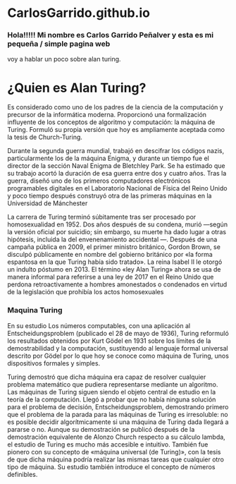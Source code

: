 # CarlosGarrido.github.io


### Hola!!!!! Mi nombre es Carlos Garrido Peñalver y esta es mi pequeña / simple pagina web


voy a hablar un poco sobre alan turing.

# ¿Quien es Alan Turing?
Es considerado como uno de los padres de la ciencia de la computación y precursor de la informática moderna. Proporcionó una formalización influyente de los conceptos de algoritmo y computación: la máquina de Turing. Formuló su propia versión que hoy es ampliamente aceptada como la tesis de Church-Turing.

Durante la segunda guerra mundial, trabajó en descifrar los códigos nazis, particularmente los de la máquina Enigma, y durante un tiempo fue el director de la sección Naval Enigma de Bletchley Park. Se ha estimado que su trabajo acortó la duración de esa guerra entre dos y cuatro años. Tras la guerra, diseñó uno de los primeros computadores electrónicos programables digitales en el Laboratorio Nacional de Física del Reino Unido y poco tiempo después construyó otra de las primeras máquinas en la Universidad de Mánchester


La carrera de Turing terminó súbitamente tras ser procesado por homosexualidad en 1952. Dos años después de su condena, murió —según la versión oficial por suicidio; sin embargo, su muerte ha dado lugar a otras hipótesis, incluida la del envenenamiento accidental —. Después de una campaña pública en 2009, el primer ministro británico, Gordon Brown, se disculpó públicamente en nombre del gobierno británico por «la forma espantosa en la que Turing había sido tratado». La reina Isabel II le otorgó un indulto póstumo en 2013. El término «ley Alan Turing» ahora se usa de manera informal para referirse a una ley de 2017 en el Reino Unido que perdona retroactivamente a hombres amonestados o condenados en virtud de la legislación que prohibía los actos homosexuales


### Maquina Turing

En su estudio Los números computables, con una aplicación al Entscheidungsproblem (publicado el 28 de mayo de 1936), Turing reformuló los resultados obtenidos por Kurt Gödel en 1931 sobre los límites de la demostrabilidad y la computación, sustituyendo al lenguaje formal universal descrito por Gödel por lo que hoy se conoce como máquina de Turing, unos dispositivos formales y simples.

Turing demostró que dicha máquina era capaz de resolver cualquier problema matemático que pudiera representarse mediante un algoritmo. Las máquinas de Turing siguen siendo el objeto central de estudio en la teoría de la computación. Llegó a probar que no había ninguna solución para el problema de decisión, Entscheidungsproblem, demostrando primero que el problema de la parada para las máquinas de Turing es irresoluble: no es posible decidir algorítmicamente si una máquina de Turing dada llegará a pararse o no. Aunque su demostración se publicó después de la demostración equivalente de Alonzo Church respecto a su cálculo lambda, el estudio de Turing es mucho más accesible e intuitivo. También fue pionero con su concepto de «máquina universal (de Turing)», con la tesis de que dicha máquina podría realizar las mismas tareas que cualquier otro tipo de máquina. Su estudio también introduce el concepto de números definibles.
